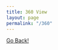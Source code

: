 ```yaml
---
title: 360 View
layout: page
permalink: "/360"
---
```


<a href='javascript:history.back();'>Go Back!</a>

<script src="https://cdnjs.cloudflare.com/ajax/libs/three.js/r128/three.js" type="text/javascript"></script>
<script src="https://threejs.org/examples/jsm/controls/TrackballControls.js" type="text/javascript"></script>

<script>

  var scene, camera, renderer, ambientLight, light, controls;

  window.onload = function() {

    container = document.getElementById('content');
    container.style.margin = '20px';

    scene = new THREE.Scene();

    camera = new THREE.PerspectiveCamera(60, (container.clientWidth) / (container.clientHeight), 1, 10000);
    camera.position.set( 0, 0, 500);

    renderer = new THREE.WebGLRenderer({ });
    renderer.setSize( container.clientWidth, container.clientHeight );
    container.appendChild( renderer.domElement );
    
    ambientLight = new THREE.AmbientLight(0x000000);
    scene.add( ambientLight );

    directionalLight = new THREE.DirectionalLight( 0xffffff, 5.0 );
    directionalLight.position.set( 10, 100, 10 );
    scene.add( directionalLight );



    var geometry = new THREE.SphereBufferGeometry( 500, 60, 40 );


    which = 'weblab.jpg';
    if (location.search != '') {
        which = location.search.substr(1);
    }

    var texture = new THREE.TextureLoader().load( 'WEB/images/360/'+which );


    var material = new THREE.MeshBasicMaterial({  map:texture, side: THREE.BackSide });

    sphere = new THREE.Mesh( geometry, material );

    scene.add(sphere);



    // Wait for TrackballControls.js to be fully loaded and executed
    var trackballControlsScript = document.querySelector('script[src="https://threejs.org/examples/jsm/controls/TrackballControls.js"]');
    trackballControlsScript.onload = function() {
      controls = new TrackballControls(camera, renderer.domElement);
      animate();
    };

  };

  function animate() {

    requestAnimationFrame( animate );

    controls.update();
    renderer.render( scene, camera );

  };


</script>

